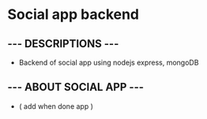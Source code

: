 # Social app backend
## --- DESCRIPTIONS ---
- Backend of social app using nodejs express, mongoDB
## --- ABOUT SOCIAL APP ---
- ( add when done app )

